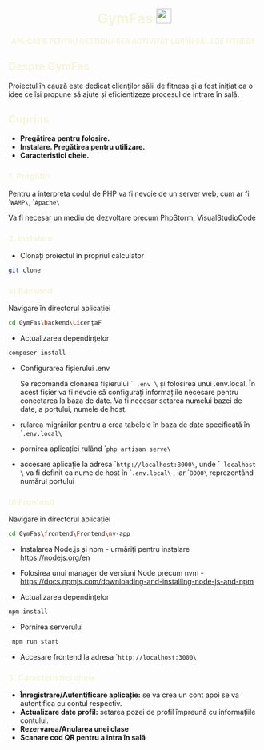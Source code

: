 <h1 align="center" >
<font color="#f5f5dc"> GymFas</font>
<img src="C:\Users\fotab\Downloads\exercise.png" style="width:30px;" /> 
</h1><h4 align="center" >
<font color="#f5f5dc"> APLICAȚIE PENTRU GESTIONAREA  ACTIVITĂȚILOR ÎN SĂLII DE FITNESS. </font>
</h4>

<h2 >
<font color="#f5f5dc"> Despre GymFas</font>
</h2>


Proiectul în cauză este dedicat clienților sălii de fitness și a fost inițiat ca o idee ce își propune să ajute și eficientizeze procesul de intrare în sală.

<h2 >
<font color="#f5f5dc"> Cuprins </font>
</h2>


- **Pregătirea pentru folosire.**
- **Instalare. Pregătirea pentru utilizare.**
- **Caracteristici cheie.**

<h3 >
<font color="#f5f5dc"> 1. Pregătiri</font>
</h3>


   Pentru a interpreta codul de PHP va fi nevoie de un server web, cum ar fi \```WAMP\``, \```Apache\``

Va fi necesar un mediu de dezvoltare precum PhpStorm, VisualStudioCode


<h3 >
<font color="#f5f5dc"> 2. Instalare</font>
</h3>

- Clonați proiectul în propriul calculator

```sh
git clone
```

<h3 >
<font color="#f5f5dc"> a) Backend</font>
</h3>


Navigare în directorul aplicației
```sh
cd GymFas\backend\LicențaF
```

- Actualizarea dependințelor

```sh
composer install
```

- Configurarea fișierului .env 
 
    Se recomandă clonarea fișierului \``` .env \``  și folosirea unui .env.local. În acest fișier va fi nevoie să configurați informațiile necesare pentru conectarea la baza de date. Va fi necesar setarea numelui bazei de date, a portului, numele de host.


- rularea migrărilor pentru a crea tabelele în baza de date specificată în \```.env.local\`` 

- pornirea aplicației rulând \```php artisan serve\`` 

- accesare aplicație la adresa  \```http://localhost:8000\``, unde \``` localhost \`` va fi definit ca nume de host în \```.env.local\`` , iar \```8000\`` reprezentând numărul portului 



<h3 >
<font color="#f5f5dc"> b) Frontend</font>
</h3>


Navigare în directorul aplicației
```sh
cd GymFas\frontend\Frontend\my-app
```

- Instalarea Node.js și npm - urmăriți pentru instalare https://nodejs.org/en
- Folosirea unui manager de versiuni Node precum nvm - https://docs.npmjs.com/downloading-and-installing-node-js-and-npm

- Actualizarea dependințelor

```sh
npm install
```
- Pornirea serverului 
```sh
 npm run start
 ```
- Accesare frontend la adresa \```http://localhost:3000\``

<h3>
<font color="#f5f5dc"> 3. Caracteristici cheie</font>
</h3>

- **Înregistrare/Autentificare aplicație:** se va crea un cont apoi se va autentifica cu contul respectiv.
- **Actualizare date profil:** setarea pozei de profil împreună cu informațiile contului.
- **Rezervarea/Anularea unei clase**
- **Scanare cod QR pentru a intra în sală**

